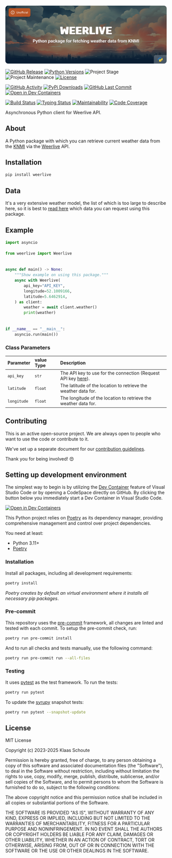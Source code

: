 <!-- Banner -->
![alt Banner of the Weerlive package](https://raw.githubusercontent.com/klaasnicolaas/python-weerlive/main/assets/header_weerlive-min.png)

<!-- PROJECT SHIELDS -->
[![GitHub Release][releases-shield]][releases]
[![Python Versions][python-versions-shield]][pypi]
![Project Stage][project-stage-shield]
![Project Maintenance][maintenance-shield]
[![License][license-shield]](LICENSE)

[![GitHub Activity][commits-shield]][commits-url]
[![PyPi Downloads][downloads-shield]][downloads-url]
[![GitHub Last Commit][last-commit-shield]][commits-url]
[![Open in Dev Containers][devcontainer-shield]][devcontainer]

[![Build Status][build-shield]][build-url]
[![Typing Status][typing-shield]][typing-url]
[![Maintainability][maintainability-shield]][maintainability-url]
[![Code Coverage][codecov-shield]][codecov-url]


Asynchronous Python client for Weerlive API.

## About

A Python package with which you can retrieve current weather data from the [KNMI][knmi] via the [Weerlive][weerlive] API.

## Installation

```bash
pip install weerlive
```

## Data

It's a very extensive weather model, the list of which is too large to describe here, so it is best to [read here](./src/weerlive/models.py) which data you can request using this package.

## Example

```python
import asyncio

from weerlive import Weerlive


async def main() -> None:
    """Show example on using this package."""
    async with Weerlive(
        api_key="API_KEY",
        longitude=52.1009166,
        latitude=5.6462914,
    ) as client:
        weather = await client.weather()
        print(weather)


if __name__ == "__main__":
    asyncio.run(main())
```

### Class Parameters

| Parameter | value Type | Description |
| :-------- | :--------- | :---------- |
| `api_key` | `str` | The API key to use for the connection (Request API key [here](https://weerlive.nl/delen.php)). |
| `latitude` | `float` | The latitude of the location to retrieve the weather data for. |
| `longitude` | `float` | The longitude of the location to retrieve the weather data for. |

## Contributing

This is an active open-source project. We are always open to people who want to
use the code or contribute to it.

We've set up a separate document for our
[contribution guidelines](CONTRIBUTING.md).

Thank you for being involved! :heart_eyes:

## Setting up development environment

The simplest way to begin is by utilizing the [Dev Container][devcontainer]
feature of Visual Studio Code or by opening a CodeSpace directly on GitHub.
By clicking the button below you immediately start a Dev Container in Visual Studio Code.

[![Open in Dev Containers][devcontainer-shield]][devcontainer]

This Python project relies on [Poetry][poetry] as its dependency manager,
providing comprehensive management and control over project dependencies.

You need at least:

- Python 3.11+
- [Poetry][poetry-install]

### Installation

Install all packages, including all development requirements:

```bash
poetry install
```

_Poetry creates by default an virtual environment where it installs all
necessary pip packages_.

### Pre-commit

This repository uses the [pre-commit][pre-commit] framework, all changes
are linted and tested with each commit. To setup the pre-commit check, run:

```bash
poetry run pre-commit install
```

And to run all checks and tests manually, use the following command:

```bash
poetry run pre-commit run --all-files
```

### Testing

It uses [pytest](https://docs.pytest.org/en/stable/) as the test framework. To run the tests:

```bash
poetry run pytest
```

To update the [syrupy](https://github.com/tophat/syrupy) snapshot tests:

```bash
poetry run pytest --snapshot-update
```

## License

MIT License

Copyright (c) 2023-2025 Klaas Schoute

Permission is hereby granted, free of charge, to any person obtaining a copy
of this software and associated documentation files (the "Software"), to deal
in the Software without restriction, including without limitation the rights
to use, copy, modify, merge, publish, distribute, sublicense, and/or sell
copies of the Software, and to permit persons to whom the Software is
furnished to do so, subject to the following conditions:

The above copyright notice and this permission notice shall be included in all
copies or substantial portions of the Software.

THE SOFTWARE IS PROVIDED "AS IS", WITHOUT WARRANTY OF ANY KIND, EXPRESS OR
IMPLIED, INCLUDING BUT NOT LIMITED TO THE WARRANTIES OF MERCHANTABILITY,
FITNESS FOR A PARTICULAR PURPOSE AND NONINFRINGEMENT. IN NO EVENT SHALL THE
AUTHORS OR COPYRIGHT HOLDERS BE LIABLE FOR ANY CLAIM, DAMAGES OR OTHER
LIABILITY, WHETHER IN AN ACTION OF CONTRACT, TORT OR OTHERWISE, ARISING FROM,
OUT OF OR IN CONNECTION WITH THE SOFTWARE OR THE USE OR OTHER DEALINGS IN THE
SOFTWARE.


<!-- LINKS FROM PLATFORM -->
[weerlive]: https://weerlive.nl
[knmi]: https://www.knmi.nl

<!-- MARKDOWN LINKS & IMAGES -->
[build-shield]: https://github.com/klaasnicolaas/python-weerlive/actions/workflows/tests.yaml/badge.svg
[build-url]: https://github.com/klaasnicolaas/python-weerlive/actions/workflows/tests.yaml
[codecov-shield]: https://codecov.io/gh/klaasnicolaas/python-weerlive/branch/main/graph/badge.svg?token=3UTVTR785Y
[codecov-url]: https://codecov.io/gh/klaasnicolaas/python-weerlive
[commits-shield]: https://img.shields.io/github/commit-activity/y/klaasnicolaas/python-weerlive.svg
[commits-url]: https://github.com/klaasnicolaas/python-weerlive/commits/main
[devcontainer-shield]: https://img.shields.io/static/v1?label=Dev%20Containers&message=Open&color=blue&logo=visualstudiocode
[devcontainer]: https://vscode.dev/redirect?url=vscode://ms-vscode-remote.remote-containers/cloneInVolume?url=https://github.com/klaasnicolaas/python-weerlive
[downloads-shield]: https://img.shields.io/pypi/dm/weerlive
[downloads-url]: https://pypistats.org/packages/weerlive
[last-commit-shield]: https://img.shields.io/github/last-commit/klaasnicolaas/python-weerlive.svg
[license-shield]: https://img.shields.io/github/license/klaasnicolaas/python-weerlive.svg
[maintainability-shield]: https://api.codeclimate.com/v1/badges/dc7c4ef7ba9a00f11787/maintainability
[maintainability-url]: https://codeclimate.com/github/klaasnicolaas/python-weerlive/maintainability
[maintenance-shield]: https://img.shields.io/maintenance/yes/2025.svg
[project-stage-shield]: https://img.shields.io/badge/project%20stage-experimental-yellow.svg
[pypi]: https://pypi.org/project/weerlive/
[python-versions-shield]: https://img.shields.io/pypi/pyversions/weerlive
[releases-shield]: https://img.shields.io/github/release/klaasnicolaas/python-weerlive.svg
[releases]: https://github.com/klaasnicolaas/python-weerlive/releases
[typing-shield]: https://github.com/klaasnicolaas/python-weerlive/actions/workflows/typing.yaml/badge.svg
[typing-url]: https://github.com/klaasnicolaas/python-weerlive/actions/workflows/typing.yaml

[poetry-install]: https://python-poetry.org/docs/#installation
[poetry]: https://python-poetry.org
[pre-commit]: https://pre-commit.com
